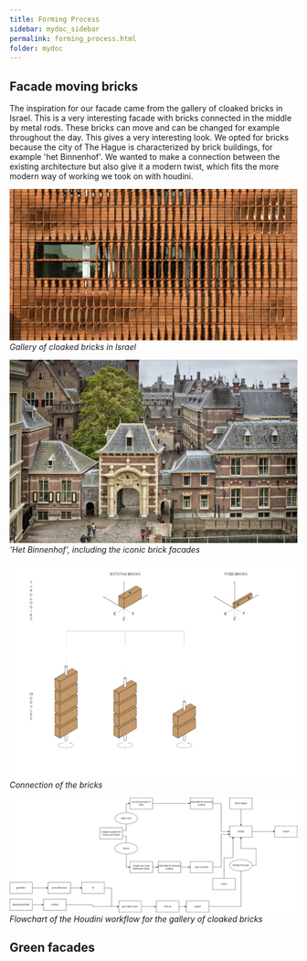 ```yaml
---
title: Forming Process
sidebar: mydoc_sidebar
permalink: forming_process.html
folder: mydoc
---
```


## Facade moving bricks
The inspiration for our facade came from the gallery of cloaked bricks in Israel. This is a very interesting facade with bricks connected in the middle by metal rods. These bricks can move and can be changed for example throughout the day. This gives a very interesting look. 
We opted for bricks because the city of The Hague is characterized by brick buildings, for example 'het Binnenhof'.  We wanted to make a connection between the existing architecture but also give it a modern twist, which fits the more modern way of working we took on with houdini.

![gallery](../images/galleryofcloakedbricks.jpg)
*Gallery of cloaked bricks in Israel*

![thehague](../images/thehague.jpg)
*'Het Binnenhof', including the iconic brick facades*

![bricks](../images/bricks.jpg)
*Connection of the bricks*

![brickmovingwall](../images/brickmovingwall.jpg)
*Flowchart of the Houdini workflow for the gallery of cloaked bricks*

## Green facades
